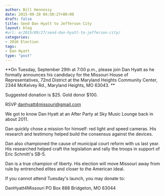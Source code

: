 ```yaml
---
author: Bill Hennessy
date: 2015-09-28 04:50:27+00:00
draft: false
title: Send Dan Hyatt to Jefferson City
layout: blog
#url: e/2015/09/27/send-dan-hyatt-to-jefferson-city/
categories:
- 2016 Election
tags:
- Dan Hyatt
type: "post"
---
```


**On Tuesday, September 29th at 7:00 p.m., please join Dan Hyatt as he formally announces his candidacy for the Missouri House of Representatives, 72nd District at the Maryland Heights Community Center, 2344 McKelvey Rd., Maryland Heights, MO 63043. **

Suggested donation is $25. Gold donor $100.

RSVP danhyatt4missouri@gmail.com

We got to know Dan Hyatt at an After Party at Sky Music Lounge back in about 2011.

Dan quickly chose a mission for himself: red light and speed cameras. His research and testimony helped build the consensus against the devices.

Dan also championed the cause of municipal court reform with us last year. His researched helped craft the legislation and rally the troops in support of Eric Schmitt's SB-5.

Dan is a true champion of liberty. His election will move Missouri away from rule by entrenched elites and closer to the American ideal.

If you cannot attend Tuesday's launch, you may donate to:

DanHyatt4Missouri
PO Box 888
Bridgeton, MO 63044


